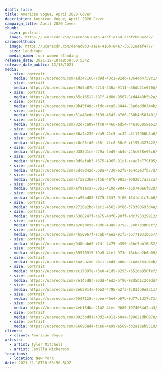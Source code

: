 ```yaml
---
draft: false
title: American Vogue, April 2020 Cover
description: American Vogue, April 2020 Cover
campaign_title: April 2020 Cover
thumb:
  size: portrait
  image: https://ucarecdn.com/774e0eb6-84fb-4cef-a1ad-dc5f2ba8a2d2/
carouselthumb:
  image: https://ucarecdn.com/de4ad9b3-aa9a-410b-84a7-363318eaf477/
  size: landscape
  media_name: four women standing
release_date: 2021-12-18T18:58:50.534Z
release_date_public: 12/18/2021
media:
  - size: portrait
    media: https://ucarecdn.com/ed347166-cd9d-43c1-92eb-a864ab4759c1/
  - size: portrait
    media: https://ucarecdn.com/49d5a07b-3214-436a-9111-460db21e070d/
  - size: portrait
    media: https://ucarecdn.com/35c16512-887f-4d8d-9567-34d4443b5b2a/
  - size: portrait
    media: https://ucarecdn.com/9b45f48c-cfdc-4ca5-8044-13a6add0344b/
  - size: portrait
    media: https://ucarecdn.com/51a48ede-5f99-454f-b7d6-730b4d58f401/
  - size: portrait
    media: https://ucarecdn.com/02d7ca09-ffc8-4466-ad54-f4e106858e61/
  - size: portrait
    media: https://ucarecdn.com/36a4c239-cda9-41c5-ac32-a3f17966b3a6/
  - size: portrait
    media: https://ucarecdn.com/c0e25fd0-d30f-4fc8-88c6-cf195b327422/
  - size: portrait
    media: https://ucarecdn.com/d385d1ce-329a-4ed9-ab4d-245c6f8e96c6/
  - size: portrait
    media: https://ucarecdn.com/0d9afab3-6575-4965-91c1-eeac7c779f05/
  - size: portrait
    media: https://ucarecdn.com/5dc8d42d-368a-4730-a2f8-664c3e3fb77d/
  - size: portrait
    media: https://ucarecdn.com/1f52236e-df5b-40f0-9933-00028c7aa2ca/
  - size: portrait
    media: https://ucarecdn.com/ef91aca7-78b1-410d-9047-a6b740e6f82d/
  - size: portrait
    media: https://ucarecdn.com/ca95bd88-8775-4537-9f06-b34fda1c7bb8/
  - size: portrait
    media: https://ucarecdn.com/2720e2bd-0ac1-4562-9f86-573390693d4a/
  - size: portrait
    media: https://ucarecdn.com/6388247f-da75-40f6-90ff-edc795329913/
  - size: portrait
    media: https://ucarecdn.com/a20ebe5e-f8dc-49ae-9792-126b733d0ecf/
  - size: portrait
    media: https://ucarecdn.com/4b50967f-9cab-4ae2-91f3-a6771931b657/
  - size: portrait
    media: https://ucarecdn.com/940eabd5-c7df-4475-a390-43be7bb16d52/
  - size: portrait
    media: https://ucarecdn.com/39970915-69a5-4fef-973e-68cbae2b6a09/
  - size: portrait
    media: https://ucarecdn.com/348ca23d-f611-48d5-b6da-31084353c6eb/
  - size: portrait
    media: https://ucarecdn.com/ec17097e-c5e0-41d9-b295-c652da950fef/
  - size: portrait
    media: https://ucarecdn.com/7e145d8c-e6dd-4ed3-bf96-98d5b1c2cedd/
  - size: portrait
    media: https://ucarecdn.com/3e63914a-6eb2-4795-a2f3-0c833b9e2311/
  - size: portrait
    media: https://ucarecdn.com/5007229c-cbbe-40e4-b97b-6d77c1d37b73/
  - size: portrait
    media: https://ucarecdn.com/4eb15dba-71b2-4fec-9b80-0974054d2ca3/
  - size: portrait
    media: https://ucarecdn.com/0023bdd1-f8d2-4811-b0aa-590821db0978/
  - size: portrait
    media: https://ucarecdn.com/66095ad4-bce6-4e99-a569-5b2a12ab9319/
clients:
  - client: American Vogue
artists:
  - artist: Tyler Mitchell
  - artist: Camilla Nickerson
locations:
  - location: New York
date: 2021-12-18T18:58:50.549Z
---
```

